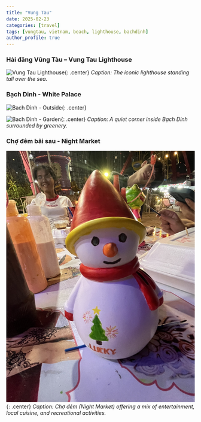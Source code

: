 ```yaml
---
title: "Vung Tau"
date: 2025-02-23
categories: [travel]
tags: [vungtau, vietnam, beach, lighthouse, bachdinh]
author_profile: true
---
```


### Hải đăng Vũng Tàu – Vung Tau Lighthouse
![Vung Tau Lighthouse](/images/vungtau/haidang.JPG){: .center}
*Caption: The iconic lighthouse standing tall over the sea.*

### Bạch Dinh - White Palace
![Bach Dinh - Outside](/images/vungtau/bachdinh_1.JPG){: .center}

![Bach Dinh - Garden](/images/vungtau/bachdinh_2.JPG){: .center}
*Caption: A quiet corner inside Bạch Dinh surrounded by greenery.*

### Chợ đêm bãi sau - Night Market
![Night Market](/images/vungtau/totuong.jpeg){: .center}
*Caption: Chợ đêm (Night Market) offering a mix of entertainment, local cuisine, and recreational activities.*